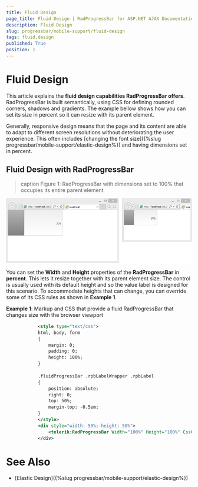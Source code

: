 ```yaml
---
title: Fluid Design
page_title: Fluid Design | RadProgressBar for ASP.NET AJAX Documentation
description: Fluid Design
slug: progressbar/mobile-support/fluid-design
tags: fluid,design
published: True
position: 1
---
```


# Fluid Design



This article explains the **fluid design capabilities RadProgressBar offers**.	RadProgressBar is built semantically, using CSS for defining rounded corners, shadows and gradients.	The example bellow shows how you can set its size in percent so it can resize with its parent element.

Generally, responsive design means that the page and its content are able to adapt to different screen resolutions without deteriorating the user experience.	This often includes [changing the font size]({%slug progressbar/mobile-support/elastic-design%}) and having dimensions set in percent.

## Fluid Design with RadProgressBar
>caption Figure 1: RadProgressBar with dimensions set to 100% that occupies its entire parent element

![progress-bar-fluid-design](images/progress-bar-fluid-design.png)

You can set the **Width** and **Height** properties of the **RadProgressBar** in **percent**.	This lets it resize together with its parent element size. The control is usually used with its default height and so the value label is designed	for this scenario. To accommodate heights that can change, you can override some of its CSS rules as shown in **Example 1**.

**Example 1**: Markup and CSS that provide a fluid RadProgressBar that changes size with the browser viewport

````XML
			<style type="text/css">
			html, body, form
			{
				margin: 0;
				padding: 0;
				height: 100%;
			}
			
			.fluidProgressBar .rpbLabelWrapper .rpbLabel
			{
				position: absolute;
				right: 0;
				top: 50%;
				margin-top: -0.5em;
			}
			</style>
			<div style="width: 50%; height: 50%">
				<telerik:RadProgressBar Width="100%" Height="100%" CssClass="fluidProgressBar" runat="server" Value="30" ID="RadProgressBar1" BarType="Percent" />
			</div>
````



# See Also

 * [Elastic Design]({%slug progressbar/mobile-support/elastic-design%})
